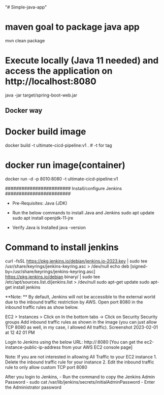 "# Simple-java-app" 

# maven goal to package java app
mvn clean package

# Execute locally (Java 11 needed) and access the application on http://localhost:8080
java -jar target/spring-boot-web.jar

## Docker way

# Docker build image
docker build -t ultimate-cicd-pipeline:v1 .  # -t for tag
# docker run image(container)
docker run -d -p 8010:8080 -t ultimate-cicd-pipeline:v1

######################## Install/configure Jenkins ########################

- Pre-Requisites:
  Java (JDK)
  
- Run the below commands to install Java and Jenkins
 sudo apt update
 sudo apt install openjdk-11-jre 
 

- Verify Java is Installed
  java -version

# Command to install jenkins

curl -fsSL https://pkg.jenkins.io/debian/jenkins.io-2023.key | sudo tee \
  /usr/share/keyrings/jenkins-keyring.asc > /dev/null
echo deb [signed-by=/usr/share/keyrings/jenkins-keyring.asc] \
  https://pkg.jenkins.io/debian binary/ | sudo tee \
  /etc/apt/sources.list.d/jenkins.list > /dev/null
sudo apt-get update
sudo apt-get install jenkins

**Note: ** By default, Jenkins will not be accessible to the external world due to the inbound traffic restriction by AWS. Open port 8080 in the inbound traffic rules as show below.

EC2 > Instances > Click on
In the bottom tabs -> Click on Security
Security groups
Add inbound traffic rules as shown in the image (you can just allow TCP 8080 as well, in my case, I allowed All traffic).
Screenshot 2023-02-01 at 12 42 01 PM

Login to Jenkins using the below URL:
http://:8080 [You can get the ec2-instance-public-ip-address from your AWS EC2 console page]

Note: If you are not interested in allowing All Traffic to your EC2 instance 1. Delete the inbound traffic rule for your instance 2. Edit the inbound traffic rule to only allow custom TCP port 8080

After you login to Jenkins, - Run the command to copy the Jenkins Admin Password - sudo cat /var/lib/jenkins/secrets/initialAdminPassword - Enter the Administrator password

